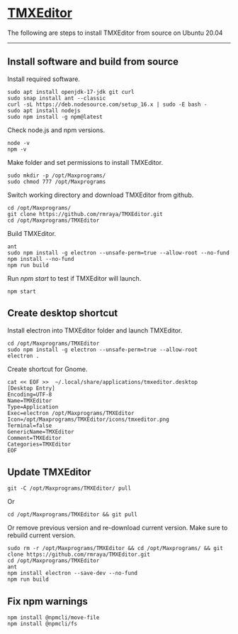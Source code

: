 # [TMXEditor](https://github.com/rmraya/TMXEditor)
The following are steps to install TMXEditor from source on Ubuntu 20.04

---

## Install software and build from source
Install required software.
```
sudo apt install openjdk-17-jdk git curl
sudo snap install ant --classic
curl -sL https://deb.nodesource.com/setup_16.x | sudo -E bash -
sudo apt install nodejs
sudo npm install -g npm@latest
```

Check node.js and npm versions.
```
node -v
npm -v
```

Make folder and set permissions to install TMXEditor.
```
sudo mkdir -p /opt/Maxprograms/
sudo chmod 777 /opt/Maxprograms
```

Switch working directory and download TMXEditor from github.
```
cd /opt/Maxprograms/
git clone https://github.com/rmraya/TMXEditor.git
cd /opt/Maxprograms/TMXEditor
```

Build TMXEditor.
```
ant
sudo npm install -g electron --unsafe-perm=true --allow-root --no-fund
npm install --no-fund
npm run build
```
Run *npm start* to test if TMXEditor will launch.
```
npm start
```

## Create desktop shortcut
Install electron into TMXEditor folder and launch TMXEditor.
```
cd /opt/Maxprograms/TMXEditor
sudo npm install -g electron --unsafe-perm=true --allow-root
electron .
```

Create shortcut for Gnome.
```
cat << EOF >>  ~/.local/share/applications/tmxeditor.desktop
[Desktop Entry]
Encoding=UTF-8
Name=TMXEditor
Type=Application
Exec=electron /opt/Maxprograms/TMXEditor
Icon=/opt/Maxprograms/TMXEditor/icons/tmxeditor.png
Terminal=false
GenericName=TMXEditor
Comment=TMXEditor
Categories=TMXEditor
EOF
```

## Update TMXEditor
```
git -C /opt/Maxprograms/TMXEditor/ pull
```
Or
```
cd /opt/Maxprograms/TMXEditor && git pull
```
Or remove previous version and re-download current version. Make sure to rebuild current version.
```
sudo rm -r /opt/Maxprograms/TMXEditor && cd /opt/Maxprograms/ && git clone https://github.com/rmraya/TMXEditor.git
cd /opt/Maxprograms/TMXEditor
ant
npm install electron --save-dev --no-fund
npm run build
```

## Fix npm warnings
```
npm install @npmcli/move-file
npm install @npmcli/fs
```

